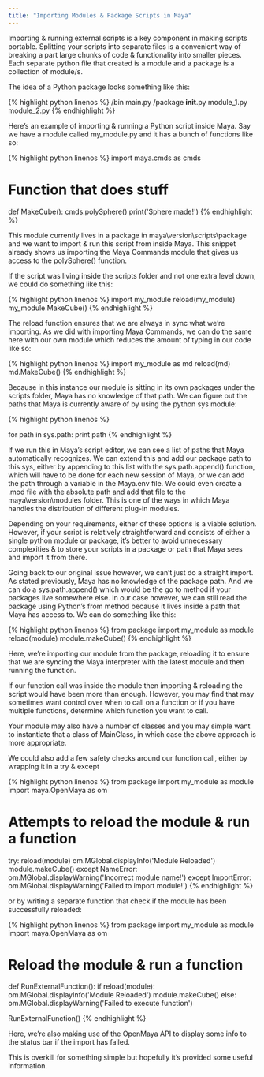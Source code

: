 ```yaml
---
title: "Importing Modules & Package Scripts in Maya"
---
```


Importing & running external scripts is a key component in making scripts portable. Splitting your scripts into separate files is a convenient way of breaking a part large chunks of code & functionality into smaller pieces. Each separate python file that created is a module and a package is a collection of module/s.

The idea of a Python package looks something like this:

{% highlight python linenos %}
/bin
main.py
    /package
    __init__.py
    module_1.py
    module_2.py
{% endhighlight %}

Here’s an example of importing & running a Python script inside Maya. Say we have a module called my_module.py and it has a bunch of functions like so:

{% highlight python linenos %}
import maya.cmds as cmds
 
# Function that does stuff
def MakeCube():
    cmds.polySphere()
    print('Sphere made!')
{% endhighlight %}

This module currently lives in a package in maya\version\scripts\package and we want to import & run this script from inside Maya. This snippet already shows us importing the Maya Commands module that gives us access to the polySphere() function.

If the script was living inside the scripts folder and not one extra level down, we could do something like this:

{% highlight python linenos %}
import my_module
reload(my_module)
my_module.MakeCube()
{% endhighlight %}

The reload function ensures that we are always in sync what we’re importing. As we did with importing Maya Commands, we can do the same here with our own module which reduces the amount of typing in our code like so:

{% highlight python linenos %}
import my_module as md
reload(md)
md.MakeCube()
{% endhighlight %}

Because in this instance our module is sitting in its own packages under the scripts folder, Maya has no knowledge of that path. We can figure out the paths that Maya is currently aware of by using the python sys module:

{% highlight python linenos %}
 
for path in sys.path:
    print path
{% endhighlight %}

If we run this in Maya’s script editor, we can see a list of paths that Maya automatically recognizes. We can extend this and add our package path to this sys, either by appending to this list with the sys.path.append() function, which will have to be done for each new session of Maya, or we can add the path through a variable in the Maya.env file. We could even create a .mod file with the absolute path and add that file to the maya\version\modules folder. This is one of the ways in which Maya handles the distribution of different plug-in modules.

Depending on your requirements, either of these options is a viable solution. However, if your script is relatively straightforward and consists of either a single python module or package, it’s better to avoid unnecessary complexities & to store your scripts in a package or path that Maya sees and import it from there.

Going back to our original issue however, we can’t just do a straight import. As stated previously, Maya has no knowledge of the package path. And we can do a sys.path.append() which would be the go to method if your packages live somewhere else. In our case however, we can still read the package using Python’s from method because it lives inside a path that Maya has access to. We can do something like this:

{% highlight python linenos %}
from package import my_module as module
reload(module)
module.makeCube()
{% endhighlight %}

Here, we’re importing our module from the package, reloading it to ensure that we are syncing the Maya interpreter with the latest module and then running the function.

If our function call was inside the module then importing & reloading the script would have been more than enough. However, you may find that may sometimes want control over when to call on a function or if you have multiple functions, determine which function you want to call.

Your module may also have a number of classes and you may simple want to instantiate that a class of MainClass, in which case the above approach is more appropriate.

We could also add a few safety checks around our function call, either by wrapping it in a try & except

{% highlight python linenos %}
from package import my_module as module
import maya.OpenMaya as om
 
 
# Attempts to reload the module & run a function
try:
    reload(module)
    om.MGlobal.displayInfo('Module Reloaded')
    module.makeCube()
except NameError:
    om.MGlobal.displayWarning('Incorrect module name!')
except ImportError:
    om.MGlobal.displayWarning('Failed to import module!')
{% endhighlight %}

or by writing a separate function that check if the module has been successfully reloaded:

{% highlight python linenos %}
from package import my_module as module
import maya.OpenMaya as om
 
 
# Reload the module & run a function
def RunExternalFunction():
    if reload(module):
        om.MGlobal.displayInfo('Module Reloaded')
        module.makeCube()
    else:
        om.MGlobal.displayWarning('Failed to execute function')
 
RunExternalFunction()
{% endhighlight %}


Here, we’re also making use of the OpenMaya API to display some info to the status bar if the import has failed.

This is overkill for something simple but hopefully it’s provided some useful information.
